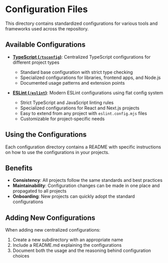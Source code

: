 # Configuration Files

This directory contains standardized configurations for various tools and frameworks used across the repository.

## Available Configurations

- [**TypeScript (`/tsconfig`)**](./tsconfig/README.md): Centralized TypeScript configurations for different project types
  - Standard base configuration with strict type checking
  - Specialized configurations for libraries, frontend apps, and Node.js
  - Documented usage patterns and extension points

- [**ESLint (`/eslint`)**](./eslint/README.md): Modern ESLint configurations using flat config system
  - Strict TypeScript and JavaScript linting rules
  - Specialized configurations for React and Next.js projects
  - Easy to extend from any project with `eslint.config.mjs` files
  - Customizable for project-specific needs

## Using the Configurations

Each configuration directory contains a README with specific instructions on how to use the configurations in your projects.

## Benefits

- **Consistency**: All projects follow the same standards and best practices
- **Maintainability**: Configuration changes can be made in one place and propagated to all projects
- **Onboarding**: New projects can quickly adopt the standard configurations

## Adding New Configurations

When adding new centralized configurations:

1. Create a new subdirectory with an appropriate name
2. Include a README.md explaining the configurations
3. Document both the usage and the reasoning behind configuration choices